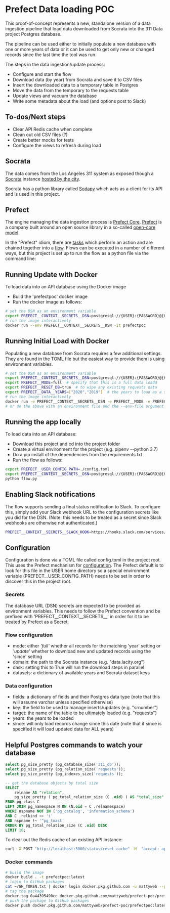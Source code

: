 # Prefect Data loading POC

This proof-of-concept represents a new, standalone version of a data ingestion pipeline that load data downloaded from Socrata into the 311 Data project Postgres database.

The pipeline can be used either to initially populate a new database with one or more years of data or it can be used to get only new or changed records since the last time the tool was run.

The steps in the data ingestion/update process:

* Configure and start the flow
* Download data (by year) from Socrata and save it to CSV files
* Insert the downloaded data to a temporary table in Postgres
* Move the data from the temporary to the requests table
* Update views and vacuum the database
* Write some metadata about the load (and options post to Slack)

## To-dos/Next steps

* Clear API Redis cache when complete
* Clean out old CSV files (?)
* Create better mocks for tests
* Configure the views to refresh during load

## Socrata

The data comes from the Los Angeles 311 system as exposed though a [Socrata](https://dev.socrata.com/) instance [hosted by the city](https://data.lacity.com).

Socrata has a python library called [Sodapy](https://github.com/xmunoz/sodapy) which acts as a client for its API and is used in this project.

## Prefect

The engine managing the data ingestion process is [Prefect Core](https://www.prefect.io/core). [Prefect](https://www.prefect.io/) is a company built around an open source library in a so-called [open-core model](https://en.wikipedia.org/wiki/Open-core_model).

In the "Prefect" idiom, there are [tasks](https://docs.prefect.io/core/concepts/tasks.html) which perform an action and are chained together into a [flow](https://docs.prefect.io/core/concepts/flows.html). Flows can be executed in a number of different ways, but this project is set up to run the flow as a python file via the command line:

## Running Update with Docker

To load data into an API database using the Docker image

* Build the 'prefectpoc' docker image
* Run the docker image as follows:

```bash
# set the DSN as an environment variable
export PREFECT__CONTEXT__SECRETS__DSN=postgresql://{USER}:{PASSWORD}@{HOST}:{PORT}/{DB_NAME}
# run the image interactively
docker run --env PREFECT__CONTEXT__SECRETS__DSN -it prefectpoc
```

## Running Initial Load with Docker

Populating a new database from Socrata requires a few additional settings. They are found in the TOML
file but the easiest way to provide them is using environment variables.

```bash
# set the DSN as an environment variable
export PREFECT__CONTEXT__SECRETS__DSN=postgresql://{USER}:{PASSWORD}@{HOST}:{PORT}/{DB_NAME}
export PREFECT__MODE=full  # specify that this is a full data loadd
export PREFECT__RESET_DB=true  # to wipe any existing requests data
export PREFECT__DATA__YEARS=["2020","2019"]  # the years to load as a string list
# run the image interactively
docker run -e PREFECT__CONTEXT__SECRETS__DSN -e PREFECT__MODE -e PREFECT__RESET_DB -e PREFECT__DATA__YEARS -it prefectpoc
# or do the above with an environment file and the --env-file argument
```

## Running the app locally

To load data into an API database:

* Download this project and cd into the project folder
* Create a virtual environment for the project (e.g. pipenv --python 3.7)
* Do a pip install of the dependencies from the requirements.txt
* Run the flow as follows:

```bash
export PREFECT__USER_CONFIG_PATH=./config.toml
export PREFECT__CONTEXT__SECRETS__DSN=postgresql://{USER}:{PASSWORD}@{HOST}:{PORT}/{DB_NAME}
python flow.py
```

## Enabling Slack notifications

The flow supports sending a final status notification to Slack. To configure this, simply add your Slack webhook URL
to the configuration secrets like you did for the DSN. (Note: this needs to be treated as a secret since Slack webhooks
are otherwise not authenticated.)

```bash
PREFECT__CONTEXT__SECRETS__SLACK_HOOK=https://hooks.slack.com/services/T00000000/B00000000/XXXXXXXXXXXXXXXXXXXXXXXX
```

## Configuration

Configuration is done via a TOML file called config.toml in the project root. This uses the Prefect mechanism for [configuration](https://docs.prefect.io/core/concepts/configuration.html#toml). The Prefect default is to look for this file in the USER home directory so a special environment variable (PREFECT__USER_CONFIG_PATH) needs to be set in order to discover this in the project root.

### Secrets

The database URL (DSN) secrets are expected to be provided as environment variables. This needs to follow the Prefect convention and be prefixed with 'PREFECT__CONTEXT__SECRETS__' in order for it to be treated by Prefect as a Secret.

### Flow configuration

* mode: either *'full'* whether all records for the matching 'year' setting or *'update'* whether to download new and updated records using the 'since' setting
* domain: the path to the Socrata instance (e.g. "data.lacity.org")
* dask: setting this to True will run the download steps in parallel
* datasets: a dictionary of available years and Socrata dataset keys

### Data configuration

* fields: a dictionary of fields and their Postgres data type (note that this will assume varchar unless specified otherwise)
* key: the field to be used to manage inserts/updates (e.g. "srnumber")
* target: the name of the table to be ultimately loaded (e.g. "requests")
* years: the years to be loaded
* since: will only load records change since this date (note that if since is specified it will load updated data for ALL years)

## Helpful Postgres commands to watch your database

```sql
select pg_size_pretty (pg_database_size('311_db'));
select pg_size_pretty (pg_relation_size('requests'));
select pg_size_pretty (pg_indexes_size('requests'));

-- get the database objects by total size
SELECT
    relname AS "relation",
    pg_size_pretty ( pg_total_relation_size (C .oid) ) AS "total_size"
FROM pg_class C
LEFT JOIN pg_namespace N ON (N.oid = C .relnamespace)
WHERE nspname NOT IN ('pg_catalog', 'information_schema')
AND C .relkind <> 'i'
AND nspname !~ '^pg_toast'
ORDER BY pg_total_relation_size (C .oid) DESC
LIMIT 10;
```

To clear out the Redis cache of an existing API instance:

```bash
curl -X POST "http://localhost:5000/status/reset-cache" -H  "accept: application/json" -d ""
```

### Docker commands

```bash
# build the image
docker build . -t prefectpoc:latest
# login to GitHub packages
cat ~/GH_TOKEN.txt | docker login docker.pkg.github.com -u mattyweb --password-stdin
# tag the package
docker tag 0a44395490cc docker.pkg.github.com/mattyweb/prefect-poc/prefectpoc:latest
# push the package to GitHub packages
docker push docker.pkg.github.com/mattyweb/prefect-poc/prefectpoc:latest
```
